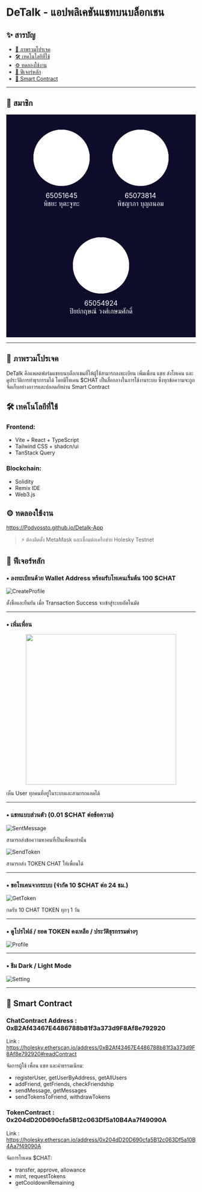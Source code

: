 # DeTalk - แอปพลิเคชันแชทบนบล็อกเชน

## ✨ สารบัญ

- [📄 ภาพรวมโปรเจค](#📄-ภาพรวมโปรเจค)
- [🛠️ เทคโนโลยีที่ใช้](#🛠️-เทคโนโลยที่ใช้)
- [⚙️ ทดลองใช้งาน](#⚙️-ทดลองใช้งาน)
- [🔹 ฟีเจอร์หลัก](#🔹-ฟีเจอร์หลัก)
- [🚀 Smart Contract](#🚀-smart-contract)

---
## 📄 สมาชิก

<div style="background-color: #0D0D2B; padding: 40px; display: flex; justify-content: center; gap: 60px; flex-wrap: wrap;">
  <div style="text-align: center;">
    <img src="src/pictures/PitchayaProfile.jpg" style="width: 150px; height: 150px; object-fit: cover; border-radius: 50%; background-color: white;">
    <p style="color: white; margin-top: 15px; font-size: 18px;">65051645<br>พิชยะ หุตะจูฑะ</p>
  </div>
  
  <div style="text-align: center;">
    <img src="src/pictures/PitchayapaProfile.jpg" style="width: 150px; height: 150px; object-fit: cover; border-radius: 50%; background-color: white;">
    <p style="color: white; margin-top: 15px; font-size: 18px;">65073814<br>พิชญาภา บุญถนอม</p>
  </div>

  <div style="text-align: center;">
    <img src="src/pictures/PiyakitProfile.jpg" style="width: 150px; height: 150px; object-fit: cover; border-radius: 50%; background-color: white;">
    <p style="color: white; margin-top: 15px; font-size: 18px;">65054924<br>ปิยย์กฤษณ์ วงศ์เกษมศักดิ์</p>
  </div>
</div>



---
## 📄 ภาพรวมโปรเจค

DeTalk คือแพลตฟอร์มแชทบนบล็อกเชนที่ให้ผู้ใช้สามารถลงทะเบียน เพิ่มเพื่อน แชท ส่งโทเคน และดูประวัติการทำธุรกรรมได้ โดยมีโทเคน $CHAT เป็นสื่อกลางในการใช้งานระบบ ซึ่งทุกข้อความจะถูกจัดเก็บอย่างถาวรและปลอดภัยผ่าน Smart Contract

## 🛠️ เทคโนโลยีที่ใช้

### Frontend:

- Vite + React + TypeScript
- Tailwind CSS + shadcn/ui
- TanStack Query

### Blockchain:

- Solidity
- Remix IDE
- Web3.js

## ⚙️ ทดลองใช้งาน

https://Podvossto.github.io/Detalk-App

> ⚡ ต้องติดตั้ง MetaMask และเชื่อมต่อเครือข่าย Holesky Testnet

## 🔹 ฟีเจอร์หลัก

### • ลงทะเบียนด้วย Wallet Address พร้อมรับโทเคนเริ่มต้น 100 $CHAT  
![CreateProfile](src/pictures/Screenshot/CreateProfile.png)
<p>ตั้งชื่อและยืนยัน เมื่อ Transaction Success จะเข้าสู่ระบบอัตโนมัต</p>

---

### • เพิ่มเพื่อน  
<p align="center">
  <img src="src/pictures/Screenshot/AllUser.png" width="400px" />
</p>
<p>เห็น User ทุกคนที่อยู่ในระบบและสามารถแอดได้</p>

---

### • แชทแบบส่วนตัว (0.01 $CHAT ต่อข้อความ)  
![SentMessage](src/pictures/Screenshot/SentMessage.png)
<p>สามารถส่งข้อความหาคนที่เป็นเพื่อนเท่านั้น</p>

![SendToken](src/pictures/Screenshot/SendToken.png)
<p>สามารถส่ง TOKEN CHAT ให้เพื่อนได้</p>

---

### • ขอโทเคนจากระบบ (จำกัด 10 $CHAT ต่อ 24 ชม.)  
![GetToken](src/pictures/Screenshot/GetToken.png)
<p>กดรับ 10 CHAT TOKEN ทุกๆ 1 วัน</p>

---

### • ดูโปรไฟล์ / ยอด TOKEN คงเหลือ / ประวัติธุรกรรมต่างๆ  
![Profile](src/pictures/Screenshot/Profile.png)

---

### • ธีม Dark / Light Mode  
![Setting](src/pictures/Screenshot/Setting.png)

---

## 🚀 Smart Contract

### ChatContract Address : 0xB2Af43467E4486788b81f3a373d9F8Af8e792920

Link : https://holesky.etherscan.io/address/0xB2Af43467E4486788b81f3a373d9F8Af8e792920#readContract

จัดการผู้ใช้ เพื่อน แชท และค่าธรรมเนียม:

- registerUser, getUserByAddress, getAllUsers
- addFriend, getFriends, checkFriendship
- sendMessage, getMessages
- sendTokensToFriend, withdrawTokens

### TokenContract : 0x204dD20D690cfa5B12c063Df5a10B4Aa7f49090A

Link : https://holesky.etherscan.io/address/0x204dD20D690cfa5B12c063Df5a10B4Aa7f49090A

จัดการโทเคน $CHAT:

- transfer, approve, allowance
- mint, requestTokens
- getCooldownRemaining
